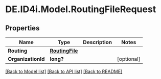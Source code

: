 # DE.ID4i.Model.RoutingFileRequest
## Properties

Name | Type | Description | Notes
------------ | ------------- | ------------- | -------------
**Routing** | [**RoutingFile**](RoutingFile.md) |  | 
**OrganizationId** | **long?** |  | [optional] 

[[Back to Model list]](../README.md#documentation-for-models) [[Back to API list]](../README.md#documentation-for-api-endpoints) [[Back to README]](../README.md)

